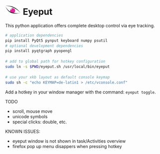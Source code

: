 # <img src="./eyeput.png" alt="drawing" width="50"/> Eyeput

This python application offers complete desktop control via eye tracking.

```sh
# application dependencies
pip install PyQt5 pynput keyboard numpy psutil
# optional development dependencies
pip install pyqtgraph pyopengl

# add to global path for hotkey configuration
sudo ln -s $PWD/eyeput.sh /usr/local/bin/eyeput

# use your xkb layout as default console keymap
sudo sh -c "echo KEYMAP=de-latin1 > /etc/vconsole.conf"
```

Add a hotkey in your window manager with the command: `eyeput toggle`.

TODO

- scroll, mouse move
- unicode symbols
- special clicks: double, etc.

KNOWN ISSUES:

- eyeput window is not shown in task/Activities overview
- firefox pop up menu disappers when pressing hotkey
